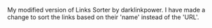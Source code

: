 My modified version of Links Sorter by darklinkpower. I have made a change to sort the links based on their 'name' instead of the 'URL'.
